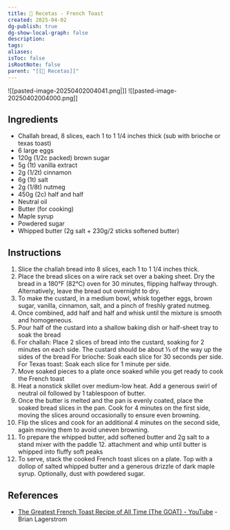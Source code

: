 ```yaml
---
title: 🍳 Recetas - French Toast
created: 2025-04-02
dg-publish: true
dg-show-local-graph: false
description: 
tags: 
aliases: 
isToc: false
isRootNote: false
parent: "[[🍳 Recetas]]"
---
```

![[pasted-image-20250402004041.png|]]
![[pasted-image-20250402004000.png]]
## Ingredients 
* Challah bread, 8 slices, each 1 to 1 1/4 inches thick (sub with brioche or texas toast) 
* 6 large eggs
* 120g (1/2c packed) brown sugar
* 5g (1t) vanilla extract
* 2g (1/2t) cinnamon
* 6g (1t) salt
* 2g (1/8t) nutmeg
* 450g (2c) half and half
* Neutral oil
* Butter (for cooking) 
* Maple syrup
* Powdered sugar
* Whipped butter (2g salt + 230g/2 sticks softened butter)
## Instructions
1. Slice the challah bread into 8 slices, each 1 to 1 1/4 inches thick. 
2. Place the bread slices on a wire rack set over a baking sheet. Dry the bread in a 180°F (82°C) oven for 30 minutes, flipping halfway through. Alternatively, leave the bread out overnight to dry.
3. To make the custard, in a medium bowl, whisk together eggs, brown sugar, vanilla, cinnamon, salt, and a pinch of freshly grated nutmeg. 
4. Once combined, add half and half and whisk until the mixture is smooth and homogeneous.
5. Pour half of the custard into a shallow baking dish or half-sheet tray to soak the bread
6. For challah: Place 2 slices of bread into the custard, soaking for 2 minutes on each side. The custard should be about ⅓ of the way up the sides of the bread
For brioche: Soak each slice for 30 seconds per side.
For Texas toast: Soak each slice for 1 minute per side.
7. Move soaked pieces to a plate once soaked while you get ready to cook the French toast
8.  Heat a nonstick skillet over medium-low heat. Add a generous swirl of neutral oil followed by 1 tablespoon of butter.
9. Once the butter is melted and the pan is evenly coated, place the soaked bread slices in the pan. Cook for 4 minutes on the first side, moving the slices around occasionally to ensure even browning.
10. Flip the slices and cook for an additional 4 minutes on the second side, again moving them to avoid uneven browning.
11. To prepare the whipped butter, add softened butter and 2g salt to a stand mixer with the paddle 12. attachment and whip until butter is whipped into fluffy soft peaks
12. To serve, stack the cooked French toast slices on a plate. Top with a dollop of salted whipped butter and a generous drizzle of dark maple syrup. Optionally, dust with powdered sugar. 

## References
* [The Greatest French Toast Recipe of All Time (The GOAT) - YouTube](https://www.youtube.com/watch?v=yaiReysXdCQ) - Brian Lagerstrom